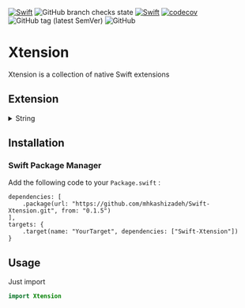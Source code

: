[![Swift](https://img.shields.io/badge/Swift-5.3-orange.svg)](https://swift.org)
![GitHub branch checks state](https://img.shields.io/github/checks-status/mhkashizadeh/Swift-Xtension/master?label=Build)
[![Swift](https://github.com/mhkashizadeh/Swift-Xtension/actions/workflows/swift.yml/badge.svg)](https://github.com/mhkashizadeh/Swift-Xtension/actions/workflows/swift.yml)
[![codecov](https://codecov.io/gh/mhkashizadeh/Swift-Xtension/branch/master/graph/badge.svg?token=T04LK9F4RP)](https://codecov.io/gh/mhkashizadeh/Swift-Xtension)
![GitHub tag (latest SemVer)](https://img.shields.io/github/v/tag/mhkashizadeh/Swift-Xtension?label=Version)
![GitHub](https://img.shields.io/github/license/mhkashizadeh/Swift-Xtension)

# Xtension

Xtension is a collection of native Swift extensions

## Extension
<details>
  <summary>String</summary>
  </br>
  <ul>
    <li>Case Converter 
        <ul>
          <li>UpperCamelCase <code>"hello world".upperCamelCased</code></li>
          <li>lowerCamelCase <code>"hello world".lowerCamelCased</code></li>
          <li>lower_snake_case <code>"hello world".lowerSnakeCased</code></li>
          <li>UPPER_SNAKE_CASE <code>"hello world".upperSnakeCased</code></li>
          <li>kebeb-case <code>"hello world".kebabCased</code></li>
        </ul>
  </li>
  <li>Validation 
        <ul>
          <li>Regex <code>"hello world".validate(pattern: #"(\w)\s(\w)"#)</code></li>
          <li>Alphabet <code>"hello world".validate(pattern: .alphabet)</code></li>
          <li>Sentence <code>"hello world".validate(pattern: .sentence)</code></li>
          <li>Alphanumeric <code>"hello world".validate(pattern: .alphanumeric)</code></li>
          <li>Email <code>"mail@example.com".validate(pattern: .email)</code></li>
          <li>Url <code>"http://www.example.com".validate(pattern: .url)</code></li>
        </ul>
  </li>
  </ul>
</details>

## Installation
### Swift Package Manager
Add the following code to your `Package.swift` :

```
dependencies: [
    .package(url: "https://github.com/mhkashizadeh/Swift-Xtension.git", from: "0.1.5")
],
targets: {
    .target(name: "YourTarget", dependencies: ["Swift-Xtension"])
}
```

## Usage
Just import
```swift
import Xtension
```



